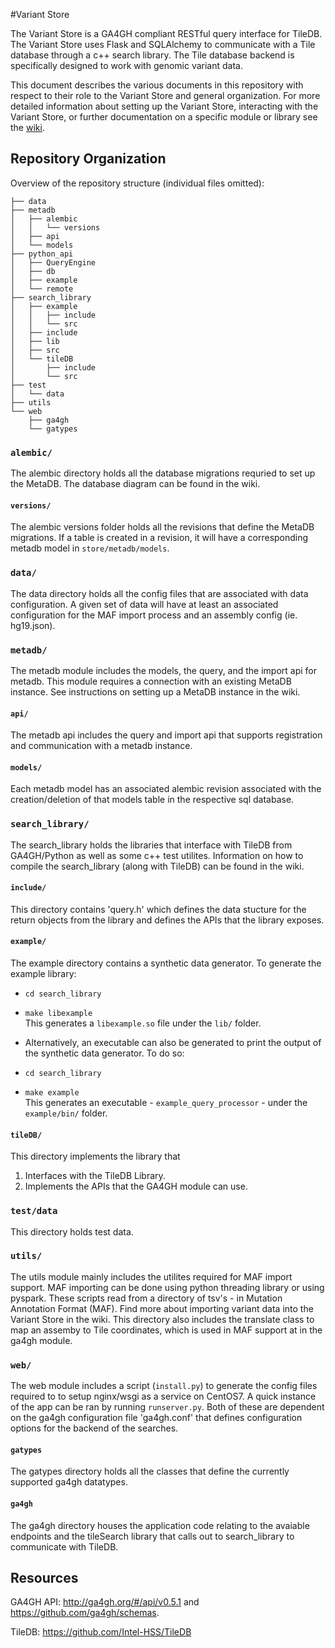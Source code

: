 #Variant Store

The Variant Store is a GA4GH compliant RESTful query interface for TileDB. The Variant Store uses Flask and SQLAlchemy to communicate with a Tile database through a c++ search library. The Tile database backend is specifically designed to work with genomic variant data. 

This document describes the various documents in this repository with respect to their role to the Variant Store and general organization. For more detailed information about setting up the Variant Store, interacting with the Variant Store, or further documentation on a specific module or library see the [wiki](https://github.com/Intel-HSS/store/wiki).

## Repository Organization

Overview of the repository structure (individual files omitted):

```
├── data
├── metadb
│   ├── alembic
│   │   └── versions
│   ├── api
│   └── models
├── python_api
│   ├── QueryEngine
│   ├── db
│   ├── example
│   └── remote
├── search_library
│   ├── example
│   │   ├── include
│   │   └── src
│   ├── include
│   ├── lib
│   ├── src
│   └── tileDB
│       ├── include
│       └── src
├── test
│   └── data
├── utils
└── web
    ├── ga4gh
    └── gatypes
```

### `alembic/`
The alembic directory holds all the database migrations requried to set up the MetaDB. The database diagram can be found in the wiki.

#### `versions/`
The alembic versions folder holds all the revisions that define the MetaDB migrations. If a table is created in a revision, it will have a corresponding metadb model in `store/metadb/models`.

### `data/`
The data directory holds all the config files that are associated with data configuration. A given set of data will have at least an associated configuration for the MAF import process and an assembly config (ie. hg19.json). 

### `metadb/`
The metadb module includes the models, the query, and the import api for metadb. This module requires a connection with an existing MetaDB instance. See instructions on setting up a MetaDB instance in the wiki.

#### `api/`
The metadb api includes the query and import api that supports registration and communication with a metadb instance.

#### `models/`
Each metadb model has an associated alembic revision associated with the creation/deletion of that models table in the respective sql database. 

### `search_library/`
The search_library holds the libraries that interface with TileDB from GA4GH/Python as well as some c++ test utilites. Information on how to compile the search_library (along with TileDB) can be found in the wiki.

#### `include/`
This directory contains 'query.h' which defines the data stucture for the return objects from the library and defines the APIs that the library exposes.  

#### `example/`  
The example directory contains a synthetic data generator. To generate the example library:  
  *  `cd search_library`         
  *  `make libexample`  
  This generates a `libexample.so` file under the `lib/` folder.  
  
*  Alternatively, an executable can also be generated to print the output of the synthetic data generator. To do so:  
  *  `cd search_library`  
  *  `make example`  
  This generates an executable - `example_query_processor` - under the `example/bin/` folder.  
  
#### `tileDB/`  
This directory implements the library that  
   1.  Interfaces with the TileDB Library.  
   2.  Implements the APIs that the GA4GH module can use.  

### `test/data`
This directory holds test data.

### `utils/`
The utils module mainly includes the utilites required for MAF import support. MAF importing can be done using python threading library or using pyspark. These scripts read from a directory of tsv's - in Mutation Annotation Format (MAF). Find more about importing variant data into the Variant Store in the wiki. This directory also includes the translate class to map an assemby to Tile coordinates, which is used in MAF support at in the ga4gh module.

### `web/`
The web module includes a script (`install.py`) to generate the config files required to to setup nginx/wsgi as a service on CentOS7. A quick instance of the app can be ran by running `runserver.py`. Both of these are dependent on the ga4gh configuration file 'ga4gh.conf' that defines configuration options for the backend of the searches.

#### `gatypes`
The gatypes directory holds all the classes that define the currently supported ga4gh datatypes.

#### `ga4gh`
The ga4gh directory houses the application code relating to the avaiable endpoints and the tileSearch library that calls out to search_library to communicate with TileDB.

## Resources

GA4GH API: http://ga4gh.org/#/api/v0.5.1 and https://github.com/ga4gh/schemas.

TileDB: https://github.com/Intel-HSS/TileDB
